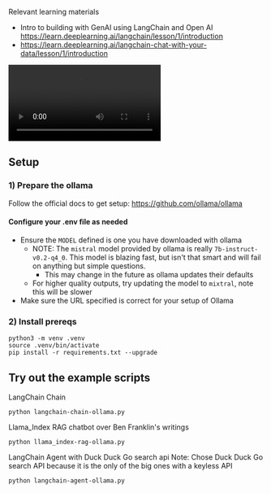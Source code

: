 Relevant learning materials
* Intro to building with GenAI using LangChain and Open AI <https://learn.deeplearning.ai/langchain/lesson/1/introduction>
* https://learn.deeplearning.ai/langchain-chat-with-your-data/lesson/1/introduction


![Basic LangChain Agent](images/basic-agent-use.webm)

## Setup
### 1) Prepare the ollama
Follow the official docs to get setup: <https://github.com/ollama/ollama>

#### Configure your .env file as needed
* Ensure the `MODEL` defined is one you have downloaded with ollama
    * NOTE: The `mistral` model provided by ollama is really `7b-instruct-v0.2-q4_0`. This model is blazing fast, but isn't that smart and will fail on anything but simple questions.
        * This may change in the future as ollama updates their defaults
    * For higher quality outputs, try updating the model to `mixtral`, note this will be slower
* Make sure the URL specified is correct for your setup of Ollama

### 2) Install prereqs
```
python3 -m venv .venv
source .venv/bin/activate
pip install -r requirements.txt --upgrade
```

## Try out the example scripts


LangChain Chain
```
python langchain-chain-ollama.py
```

Llama_Index RAG chatbot over Ben Franklin's writings
```
python llama_index-rag-ollama.py
```

LangChain Agent with Duck Duck Go search api
Note: Chose Duck Duck Go search API because it is the only of the big ones with a keyless API
```
python langchain-agent-ollama.py
```



